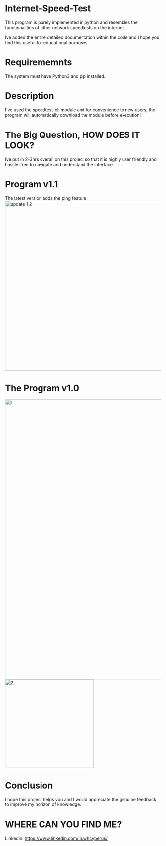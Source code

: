 # Internet-Speed-Test
<p>This program is purely implemented in python and resembles the functionalities of other network speedtests on the internet.<br></p>
Ive added the entire detailed documentation within the code and I hope you find this useful for educational purposes.

# Requirememnts
The system must have Python3 and pip installed.

# Description
I've used the speedtest-cli module and for convenience to new users, the program will automatically download the module before execution!

# The Big Question, HOW DOES IT LOOK?
Ive put in 2-3hrs overall on this project so that it is highly user friendly and hassle-free to navigate and understand the interface.

# Program v1.1
<p>The latest version adds the ping feature<br>
<img width="550" alt="update 1 2" src="https://user-images.githubusercontent.com/70995581/188795570-ea6ad0bb-075f-42ce-84ea-38a3508e8656.png"></p>

# The Program v1.0
<p><img width="907" alt="1" src="https://user-images.githubusercontent.com/70995581/188663294-a485e96a-549a-4603-8c52-fe5132b3a0b2.png"><img width="287" alt="2" src="https://user-images.githubusercontent.com/70995581/188663338-224f8133-612e-4d2b-9e14-aa5c272bd474.png"></p>

# Conclusion
I hope this project helps you and I would appreciate the genuine feedback to improve my horizon of knowledge.

# WHERE CAN YOU FIND ME?
Linkedin: https://www.linkedin.com/in/whcyberus/
